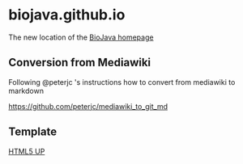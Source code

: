 # biojava.github.io
The new location of the [BioJava homepage](http://biojava.github.io)

## Conversion from Mediawiki

Following @peterjc 's instructions how to convert from mediawiki to markdown

https://github.com/peterjc/mediawiki_to_git_md

## Template

[HTML5 UP](http://html5up.net)
